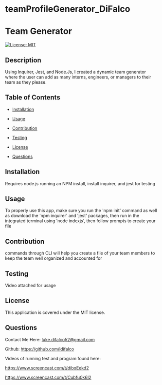 # teamProfileGenerator_DiFalco

# Team Generator 
 
[![License: MIT](https://img.shields.io/badge/License-MIT-yellow.svg)](https://opensource.org/licenses/MIT) 
 

## Description 

Using Inquirer, Jest, and Node.Js, I created a dynamic team generator where the user can add as many interns, engineers, or managers to their team as they please. 
 

## Table of Contents 

- [Installation](#install) 

- [Usage](#useinfo) 

- [Contribution](#contribute) 

- [Testing](#test) 

- [License](#license) 

- [Questions](#questions) 
 

## Installation 

Requires node.js running an NPM install, install inquirer, and  jest for testing 
 

## Usage 

To properly use this app, make sure you run the 'npm init' command as well as download the 'npm inquirer' and 'jest'  packages, then run in the integrated terminal using 'node indexjs', then follow prompts to create your file 
 

## Contribution 

commands through CLI will help you create a file of your team members to keep the team well organized and accounted for 
 

## Testing 

Video attached for usage 
 

## License 

This application is covered under the MIT license. 
 

## Questions 

Contact Me Here: luke.difalco52@gmail.com 

Github: https://github.com/ldifalco 


Videos of running test and program found here:

https://www.screencast.com/t/diboEekd2


https://www.screencast.com/t/Cubfu0k6I2

